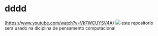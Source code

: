 # dddd
(https://www.youtube.com/watch?v=Vk7WCUYSV4A)
![](https://media1.tenor.com/m/yd1_f8m39u4AAAAC/clash-royale.gif)
este repositorio sera usado na diciplina de pensamento computacional

